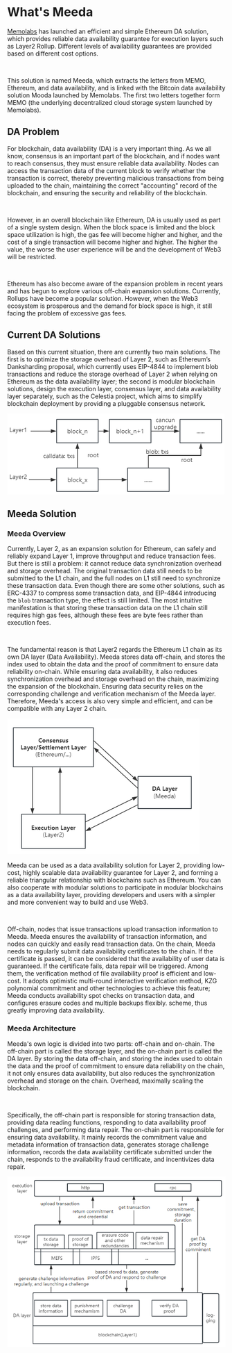 # What's Meeda

[Memolabs](https://memolabs.org/) has launched an efficient and simple Ethereum DA solution, which provides reliable data availability guarantee for execution layers such as Layer2 Rollup. Different levels of availability guarantees are provided based on different cost options.

&nbsp;

This solution is named Meeda, which extracts the letters from MEMO, Ethereum, and data availability, and is linked with the Bitcoin data availability solution Mooda launched by Memolabs. The first two letters together form MEMO (the underlying decentralized cloud storage system launched by Memolabs).

## DA Problem

For blockchain, data availability (DA) is a very important thing. As we all know, consensus is an important part of the blockchain, and if nodes want to reach consensus, they must ensure reliable data availability. Nodes can access the transaction data of the current block to verify whether the transaction is correct, thereby preventing malicious transactions from being uploaded to the chain, maintaining the correct "accounting" record of the blockchain, and ensuring the security and reliability of the blockchain.

&nbsp;

However, in an overall blockchain like Ethereum, DA is usually used as part of a single system design. When the block space is limited and the block space utilization is high, the gas fee will become higher and higher, and the cost of a single transaction will become higher and higher. The higher the value, the worse the user experience will be and the development of Web3 will be restricted.

&nbsp;

Ethereum has also become aware of the expansion problem in recent years and has begun to explore various off-chain expansion solutions. Currently, Rollups have become a popular solution. However, when the Web3 ecosystem is prosperous and the demand for block space is high, it still facing the problem of excessive gas fees.

## Current DA Solutions

Based on this current situation, there are currently two main solutions. The first is to optimize the storage overhead of Layer 2, such as Ethereum’s Danksharding proposal, which currently uses EIP-4844 to implement blob transactions and reduce the storage overhead of Layer 2 when relying on Ethereum as the data availability layer; the second is modular blockchain solutions, design the execution layer, consensus layer, and data availability layer separately, such as the Celestia project, which aims to simplify blockchain deployment by providing a pluggable consensus network.

<img src="../../images/now-resolve-method.png" title="" alt="" data-align="center">

## Meeda Solution

### Meeda Overview

Currently, Layer 2, as an expansion solution for Ethereum, can safely and reliably expand Layer 1, improve throughput and reduce transaction fees. But there is still a problem: it cannot reduce data synchronization overhead and storage overhead. The original transaction data still needs to be submitted to the L1 chain, and the full nodes on L1 still need to synchronize these transaction data. Even though there are some other solutions, such as ERC-4337 to compress some transaction data, and EIP-4844 introducing the `blob` transaction type, the effect is still limited. The most intuitive manifestation is that storing these transaction data on the L1 chain still requires high gas fees, although these fees are byte fees rather than execution fees.

&nbsp;

The fundamental reason is that Layer2 regards the Ethereum L1 chain as its own DA layer (Data Availability). Meeda stores data off-chain, and stores the index used to obtain the data and the proof of commitment to ensure data reliability on-chain. While ensuring data availability, it also reduces synchronization overhead and storage overhead on the chain, maximizing the expansion of the blockchain. Ensuring data security relies on the corresponding challenge and verification mechanism of the Meeda layer. Therefore, Meeda's access is also very simple and efficient, and can be compatible with any Layer 2 chain.

<img src="../../images/structure.png" title="" alt="" data-align="center">

Meeda can be used as a data availability solution for Layer 2, providing low-cost, highly scalable data availability guarantee for Layer 2, and forming a reliable triangular relationship with blockchains such as Ethereum. You can also cooperate with modular solutions to participate in modular blockchains as a data availability layer, providing developers and users with a simpler and more convenient way to build and use Web3.

&nbsp;

Off-chain, nodes that issue transactions upload transaction information to Meeda. Meeda ensures the availability of transaction information, and nodes can quickly and easily read transaction data. On the chain, Meeda needs to regularly submit data availability certificates to the chain. If the certificate is passed, it can be considered that the availability of user data is guaranteed. If the certificate fails, data repair will be triggered. Among them, the verification method of file availability proof is efficient and low-cost. It adopts optimistic multi-round interactive verification method, KZG polynomial commitment and other technologies to achieve this feature; Meeda conducts availability spot checks on transaction data, and configures erasure codes and multiple backups flexibly. scheme, thus greatly improving data availability.

### Meeda Architecture

Meeda's own logic is divided into two parts: off-chain and on-chain. The off-chain part is called the storage layer, and the on-chain part is called the DA layer. By storing the data off-chain, and storing the index used to obtain the data and the proof of commitment to ensure data reliability on the chain, it not only ensures data availability, but also reduces the synchronization overhead and storage on the chain. Overhead, maximally scaling the blockchain.

&nbsp;

Specifically, the off-chain part is responsible for storing transaction data, providing data reading functions, responding to data availability proof challenges, and performing data repair. The on-chain part is responsible for ensuring data availability. It mainly records the commitment value and metadata information of transaction data, generates storage challenge information, records the data availability certificate submitted under the chain, responds to the availability fraud certificate, and incentivizes data repair.

<img src="../../images/da-structure.png" title="" alt="" data-align="center">

